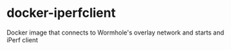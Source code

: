 # docker-iperfclient
Docker image that connects to Wormhole's overlay network and starts and iPerf client

